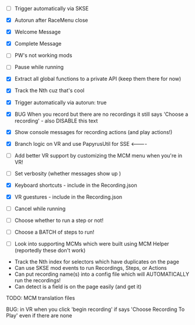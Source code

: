 - [ ] Trigger automatically via SKSE

- [x] Autorun after RaceMenu close
- [x] Welcome Message
- [x] Complete Message

- [ ] PW's not working mods

- [ ] Pause while running

- [x] Extract all global functions to a private API (keep them there for now)
- [x] Track the Nth cuz that's cool
- [x] Trigger automatically via autorun: true
- [x] BUG When you record but there are no recordings it still says 'Choose a recording' - also DISABLE this text
- [x] Show console messages for recording actions (and play actions!)
- [x] Branch logic on VR and use PapyrusUtil for SSE <----
- [ ] Add better VR support by customizing the MCM menu when you're in VR!
- [ ] Set verbosity (whether messages show up )
- [x] Keyboard shortcuts - include in the Recording.json
- [x] VR guestures - include in the Recording.json
- [ ] Cancel while running
- [ ] Choose whether to run a step or not!
- [ ] Choose a BATCH of steps to run!
- [ ] Look into supporting MCMs which were built using MCM Helper (reportedly these don't work)

- Track the Nth index for selectors which have duplicates on the page
- Can use SKSE mod events to run Recordings, Steps, or Actions
- Can put recording name(s) into a config file which will AUTOMATICALLY run the recordings!
- Can detect is a field is on the page easily (and get it)

TODO: MCM translation files

BUG: in VR when you click 'begin recording' if says 'Choose Recording To Play' even if there are none
